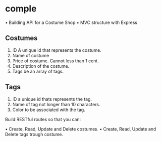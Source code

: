 # comple

• Building API for a Costume Shop
• MVC structure with Express


## Costumes

1. ID A unique id that represents the costume.
2. Name of costume
3. Price of costume. Cannot less than 1 cent.
4. Description of the costume.
5. Tags be an array of tags.


## Tags

1. ID a unique id thats represents the tag.
2. Name of tag not longer than 10 characters.
3. Color to be associated with the tag. 

Build RESTful routes so that you can:

• Create, Read, Update and Delete costumes.
• Create, Read, Update and Delete tags trough costume.
